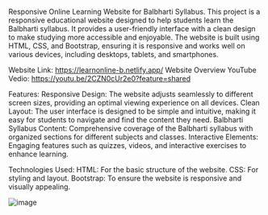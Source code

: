 Responsive Online Learning Website for Balbharti Syllabus. This project is a responsive educational website designed to help students learn the Balbharti syllabus. It provides a user-friendly interface with a clean design to make studying more accessible and enjoyable. The website is built using HTML, CSS, and Bootstrap, ensuring it is responsive and works well on various devices, including desktops, tablets, and smartphones.

Website Link: https://learnonline-b.netlify.app/ Website Overview YouTube Vedio: https://youtu.be/2CZN0cUr2e0?feature=shared

Features: Responsive Design: The website adjusts seamlessly to different screen sizes, providing an optimal viewing experience on all devices. Clean Layout: The user interface is designed to be simple and intuitive, making it easy for students to navigate and find the content they need. Balbharti Syllabus Content: Comprehensive coverage of the Balbharti syllabus with organized sections for different subjects and classes. Interactive Elements: Engaging features such as quizzes, videos, and interactive exercises to enhance learning.

Technologies Used: HTML: For the basic structure of the website. CSS: For styling and layout. Bootstrap: To ensure the website is responsive and visually appealing.

![image](https://github.com/user-attachments/assets/7b7bdc77-0117-4408-ae55-12291e5f0ef8)
